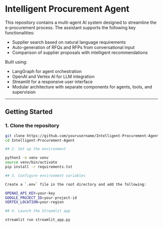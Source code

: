 # Intelligent Procurement Agent

This repository contains a multi-agent AI system designed to streamline the e-procurement process. The assistant supports the following key functionalities:

- Supplier search based on natural language requirements  
- Auto-generation of RFQs and RFPs from conversational input  
- Comparison of supplier proposals with intelligent recommendations  

Built using:

- LangGraph for agent orchestration  
- OpenAI and Vertex AI for LLM integration  
- Streamlit for a responsive user interface  
- Modular architecture with separate components for agents, tools, and supervision  

---

## Getting Started

### 1. Clone the repository

```bash
git clone https://github.com/yourusername/Intelligent-Procurement-Agent.git
cd Intelligent-Procurement-Agent

## 2. Set up the environment

python3 -m venv venv
source venv/bin/activate
pip install -r requirements.txt

## 3. Configure environment variables

Create a `.env` file in the root directory and add the following:

OPENAI_API_KEY=your-key
GOOGLE_PROJECT_ID=your-project-id
VERTEX_LOCATION=your-region

## 4. Launch the Streamlit app

streamlit run streamlit_app.py

